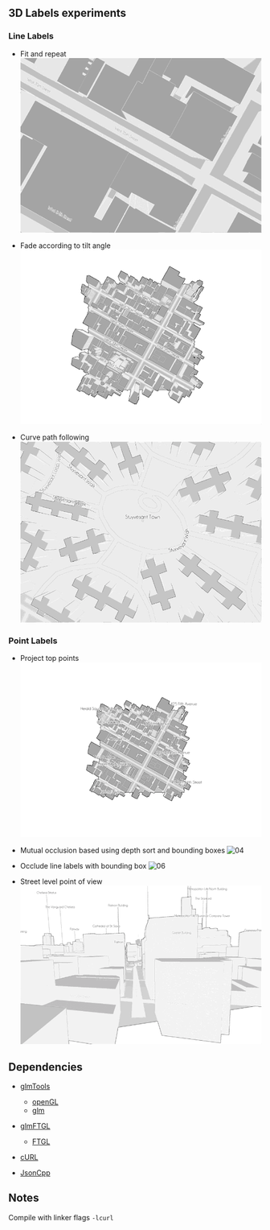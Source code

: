 ## 3D Labels experiments

### Line Labels

* Fit and repeat
![01](images/01.gif)

* Fade according to tilt angle
![02](images/02.gif)

* Curve path following
![07](images/07.gif)

### Point Labels

* Project top points 
![03](images/03.gif)

* Mutual occlusion based using depth sort and bounding boxes 
![04](images/04.gif)

* Occlude line labels with bounding box 
![06](images/06.gif)

* Street level point of view
![05](images/05.gif)

## Dependencies

* [glmTools](https://github.com/tangram-map/glmTools)
	-	[openGL](http://www.opengl.org/)
	- [glm](http://glm.g-truc.net/0.9.5/index.html)

* [glmFTGL](https://github.com/tangram-map/glmFTGL)
	- [FTGL](http://sourceforge.net/projects/ftgl/)

* [cURL](http://curl.haxx.se/libcurl/)
* [JsonCpp](https://github.com/open-source-parsers/jsoncpp)

## Notes

Compile with linker flags ```-lcurl```